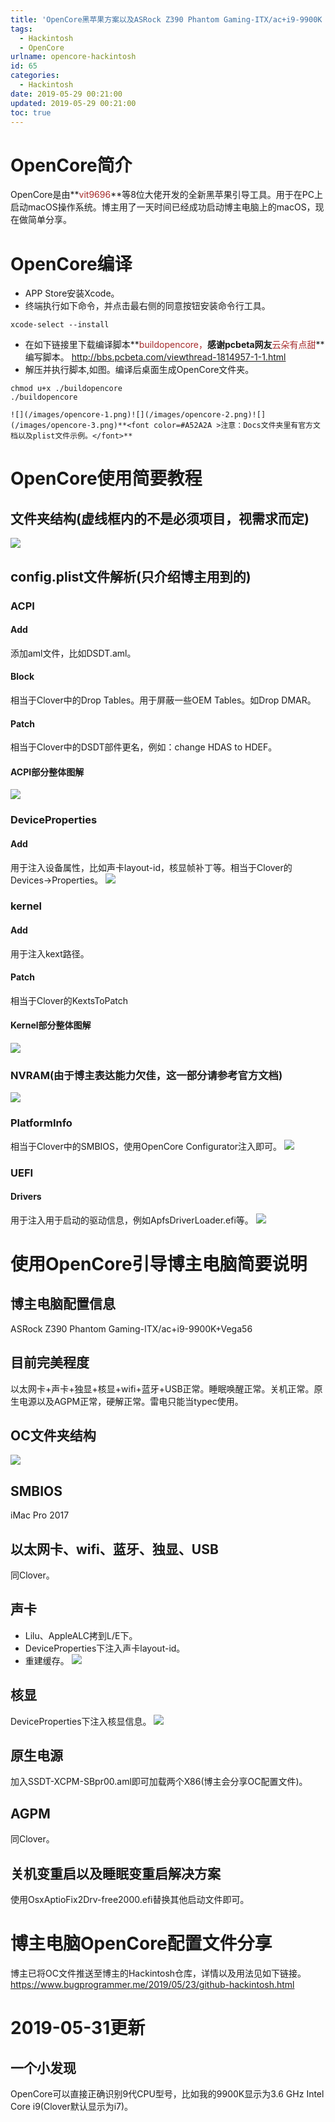```yaml
---
title: 'OpenCore黑苹果方案以及ASRock Z390 Phantom Gaming-ITX/ac+i9-9900K OpenCore配置文件分享'
tags:
  - Hackintosh
  - OpenCore
urlname: opencore-hackintosh
id: 65
categories:
  - Hackintosh
date: 2019-05-29 00:21:00
updated: 2019-05-29 00:21:00
toc: true
---
```


# OpenCore简介
OpenCore是由**<font color=#A52A2A >vit9696</font>**等8位大佬开发的全新黑苹果引导工具。用于在PC上启动macOS操作系统。博主用了一天时间已经成功启动博主电脑上的macOS，现在做简单分享。<!--more-->

# OpenCore编译
* APP Store安装Xcode。
* 终端执行如下命令，并点击最右侧的同意按钮安装命令行工具。
```
xcode-select --install
```
* 在如下链接里下载编译脚本**<font color=#A52A2A >buildopencore，</font>**感谢pcbeta网友**<font color=#A52A2A >云朵有点甜</font>**编写脚本。
http://bbs.pcbeta.com/viewthread-1814957-1-1.html
* 解压并执行脚本,如图。编译后桌面生成OpenCore文件夹。
```
chmod u+x ./buildopencore
./buildopencore
```
    ![](/images/opencore-1.png)![](/images/opencore-2.png)![](/images/opencore-3.png)**<font color=#A52A2A >注意：Docs文件夹里有官方文档以及plist文件示例。</font>**
    
# OpenCore使用简要教程
## 文件夹结构(虚线框内的不是必须项目，视需求而定)
![](/images/opencore-4.png)
## config.plist文件解析(只介绍博主用到的)
### ACPI
#### Add
添加aml文件，比如DSDT.aml。
#### Block
相当于Clover中的Drop Tables。用于屏蔽一些OEM Tables。如Drop DMAR。
#### Patch
相当于Clover中的DSDT部件更名，例如：change HDAS to HDEF。
#### ACPI部分整体图解
![](/images/opencore-5.png)

### DeviceProperties
#### Add
用于注入设备属性，比如声卡layout-id，核显帧补丁等。相当于Clover的Devices->Properties。
![](/images/opencore-6.png)

### kernel
#### Add
用于注入kext路径。
#### Patch
相当于Clover的KextsToPatch
#### Kernel部分整体图解
![](/images/opencore-7.png)
### NVRAM(由于博主表达能力欠佳，这一部分请参考官方文档)
![](/images/opencore-8.png)
### PlatformInfo
相当于Clover中的SMBIOS，使用OpenCore Configurator注入即可。
![](/images/opencore-9.png)
### UEFI
#### Drivers
用于注入用于启动的驱动信息，例如ApfsDriverLoader.efi等。
![](/images/opencore-10.png)

# 使用OpenCore引导博主电脑简要说明
## 博主电脑配置信息
ASRock Z390 Phantom Gaming-ITX/ac+i9-9900K+Vega56
## 目前完美程度
以太网卡+声卡+独显+核显+wifi+蓝牙+USB正常。睡眠唤醒正常。关机正常。原生电源以及AGPM正常，硬解正常。雷电只能当typec使用。
## OC文件夹结构
![](/images/opencore-11.png)
## SMBIOS
iMac Pro 2017
## 以太网卡、wifi、蓝牙、独显、USB
同Clover。
## 声卡
* Lilu、AppleALC拷到L/E下。
* DeviceProperties下注入声卡layout-id。
* 重建缓存。
![](/images/opencore-12.png)

## 核显
DeviceProperties下注入核显信息。
![](/images/opencore-13.png)

## 原生电源
加入SSDT-XCPM-SBpr00.aml即可加载两个X86(博主会分享OC配置文件)。

## AGPM
同Clover。

## 关机变重启以及睡眠变重启解决方案
使用OsxAptioFix2Drv-free2000.efi替换其他启动文件即可。

# 博主电脑OpenCore配置文件分享
博主已将OC文件推送至博主的Hackintosh仓库，详情以及用法见如下链接。
https://www.bugprogrammer.me/2019/05/23/github-hackintosh.html

# 2019-05-31更新
## 一个小发现
OpenCore可以直接正确识别9代CPU型号，比如我的9900K显示为3.6 GHz Intel Core i9(Clover默认显示为i7)。